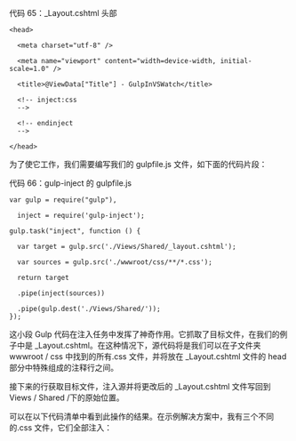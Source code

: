   

代码 65：_Layout.cshtml 头部

```
<head>

  <meta charset="utf-8" />

  <meta name="viewport" content="width=device-width, initial-scale=1.0" />

  <title>@ViewData["Title"] - GulpInVSWatch</title>

  <!-- inject:css
  -->

  <!-- endinject
  -->

</head>

```

为了使它工作，我们需要编写我们的 gulpfile.js 文件，如下面的代码片段：

代码 66：gulp-inject 的 gulpfile.js

```
var gulp = require("gulp"),

  inject = require('gulp-inject');

gulp.task("inject", function () {

  var target = gulp.src('./Views/Shared/_layout.cshtml');

  var sources = gulp.src('./wwwroot/css/**/*.css');

  return target

  .pipe(inject(sources))

  .pipe(gulp.dest('./Views/Shared/'));
});

```

这小段 Gulp 代码在注入任务中发挥了神奇作用。它抓取了目标文件，在我们的例子中是 _Layout.cshtml。在这种情况下，源代码将是我们可以在子文件夹 wwwroot / css 中找到的所有.css 文件，并将放在 _Layout.cshtml 文件的 head 部分中特殊组成的注释行之间。

接下来的行获取目标文件，注入源并将更改后的 _Layout.cshtml 文件写回到 Views / Shared /下的原始位置。

可以在以下代码清单中看到此操作的结果。在示例解决方案中，我有三个不同的.css 文件，它们全部注入：
